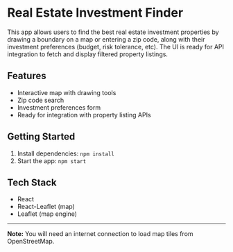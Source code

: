 # Real Estate Investment Finder

This app allows users to find the best real estate investment properties by drawing a boundary on a map or entering a zip code, along with their investment preferences (budget, risk tolerance, etc). The UI is ready for API integration to fetch and display filtered property listings.

## Features
- Interactive map with drawing tools
- Zip code search
- Investment preferences form
- Ready for integration with property listing APIs

## Getting Started
1. Install dependencies: `npm install`
2. Start the app: `npm start`

## Tech Stack
- React
- React-Leaflet (map)
- Leaflet (map engine)

---

**Note:** You will need an internet connection to load map tiles from OpenStreetMap.

